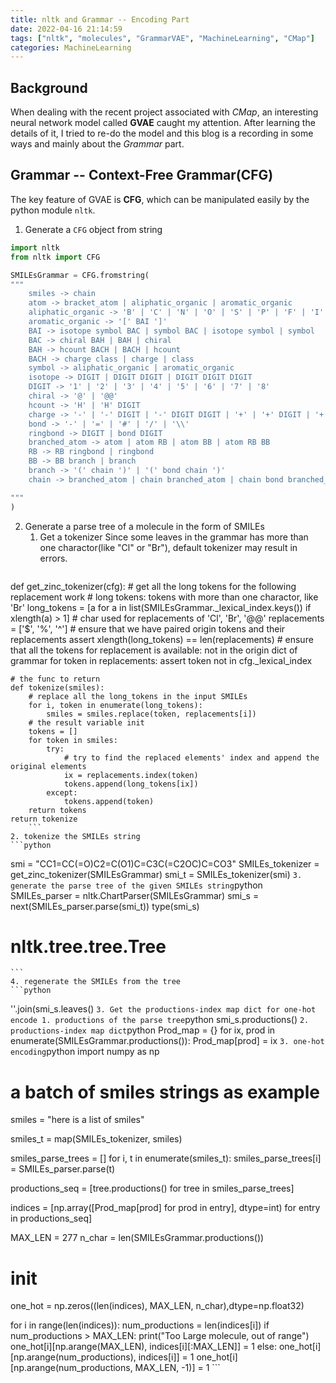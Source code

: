 ```yaml
---
title: nltk and Grammar -- Encoding Part
date: 2022-04-16 21:14:59
tags: ["nltk", "molecules", "GrammarVAE", "MachineLearning", "CMap"]
categories: MachineLearning
---
```

## Background

When dealing with the recent project associated with _CMap_, an interesting neural network model called __GVAE__ caught my attention. After learning the details of it, I tried to re-do the model and this blog is a recording in some ways and mainly about the _Grammar_ part.

## Grammar -- Context-Free Grammar(CFG)

The key feature of GVAE is __CFG__, which can be manipulated easily by the python module `nltk`.

1. Generate a `CFG` object from string
```python
import nltk
from nltk import CFG

SMILEsGrammar = CFG.fromstring(
"""
    smiles -> chain
    atom -> bracket_atom | aliphatic_organic | aromatic_organic
    aliphatic_organic -> 'B' | 'C' | 'N' | 'O' | 'S' | 'P' | 'F' | 'I' | 'Cl' | 'Br'
    aromatic_organic -> '[' BAI ']'
    BAI -> isotope symbol BAC | symbol BAC | isotope symbol | symbol
    BAC -> chiral BAH | BAH | chiral
    BAH -> hcount BACH | BACH | hcount
    BACH -> charge class | charge | class
    symbol -> aliphatic_organic | aromatic_organic
    isotope -> DIGIT | DIGIT DIGIT | DIGIT DIGIT DIGIT
    DIGIT -> '1' | '2' | '3' | '4' | '5' | '6' | '7' | '8'
    chiral -> '@' | '@@'
    hcount -> 'H' | 'H' DIGIT
    charge -> '-' | '-' DIGIT | '-' DIGIT DIGIT | '+' | '+' DIGIT | '+' DIGIT DIGIT
    bond -> '-' | '=' | '#' | '/' | '\\'
    ringbond -> DIGIT | bond DIGIT
    branched_atom -> atom | atom RB | atom BB | atom RB BB
    RB -> RB ringbond | ringbond
    BB -> BB branch | branch
    branch -> '(' chain ')' | '(' bond chain ')'
    chain -> branched_atom | chain branched_atom | chain bond branched_atom

"""
)
```

2. Generate a parse tree of a molecule in the form of SMILEs
	1. Get a tokenizer
		Since some leaves in the grammar has more than one charactor(like "Cl" or "Br"), default tokenizer may result in errors.
		```python
def get_zinc_tokenizer(cfg):
    # get all the long tokens for the following replacement work
    # long tokens: tokens with more than one charactor, like 'Br'
    long_tokens = [a for a in list(SMILEsGrammar._lexical_index.keys()) if xlength(a) > 1]
    # char used for replacements of 'Cl', 'Br', '@@'
    replacements = ['$', '%', '^']
    # ensure that we have  paired origin tokens and their replacements
    assert xlength(long_tokens) == len(replacements)
    # ensure that all the tokens for replacement is available: not in the origin dict of grammar
    for token in replacements:
        assert token not in cfg._lexical_index

    # the func to return
    def tokenize(smiles):
        # replace all the long_tokens in the input SMILEs
        for i, token in enumerate(long_tokens):
            smiles = smiles.replace(token, replacements[i])
        # the result variable init
        tokens = []
        for token in smiles:
            try:
                # try to find the replaced elements' index and append the original elements 
                ix = replacements.index(token)
                tokens.append(long_tokens[ix])
            except:
                tokens.append(token)
        return tokens
    return tokenize
		```
	2. tokenize the SMILEs string
	```python
smi = "CC1=CC(=O)C2=C(O1)C=C3C(=C2OC)C=CO3"
SMILEs_tokenizer = get_zinc_tokenizer(SMILEsGrammar)
smi_t = SMILEs_tokenizer(smi)
	```
	3. generate the parse tree of the given SMILEs string
	```python
SMILEs_parser = nltk.ChartParser(SMILEsGrammar)
smi_s = next(SMILEs_parser.parse(smi_t))
type(smi_s)
# nltk.tree.tree.Tree
	```
	4. regenerate the SMILEs from the tree
	```python
''.join(smi_s.leaves()
	```
3. Get the productions-index map dict for one-hot encode
	1. productions of the parse tree
	```python
smi_s.productions()
	```
	2. productions-index map dict
	```python
Prod_map = {}
for ix, prod in enumerate(SMILEsGrammar.productions()):
	Prod_map[prod] = ix
	```
	3. one-hot encoding
	```python
import numpy as np
# a batch of smiles strings as example
smiles = "here is a list of smiles"

smiles_t = map(SMILEs_tokenizer, smiles)

smiles_parse_trees = []
for i, t in enumerate(smiles_t):
	smiles_parse_trees[i] = SMILEs_parser.parse(t)

productions_seq = [tree.productions() for tree in smiles_parse_trees]

indices = [np.array([Prod_map[prod] for prod in entry], dtype=int) for entry in productions_seq]

MAX_LEN = 277
n_char = len(SMILEsGrammar.productions())

# init 
one_hot = np.zeros((len(indices), MAX_LEN, n_char),dtype=np.float32)

for i in range(len(indices)):
	num_productions = len(indices[i])
	if num_productions > MAX_LEN:
		print("Too Large molecule, out of range")
		one_hot[i][np.arange(MAX_LEN), indices[i][:MAX_LEN]] = 1
	else:
		one_hot[i][np.arange(num_productions), indices[i]] = 1
		one_hot[i][np.arange(num_productions, MAX_LEN, -1)] = 1
	```

